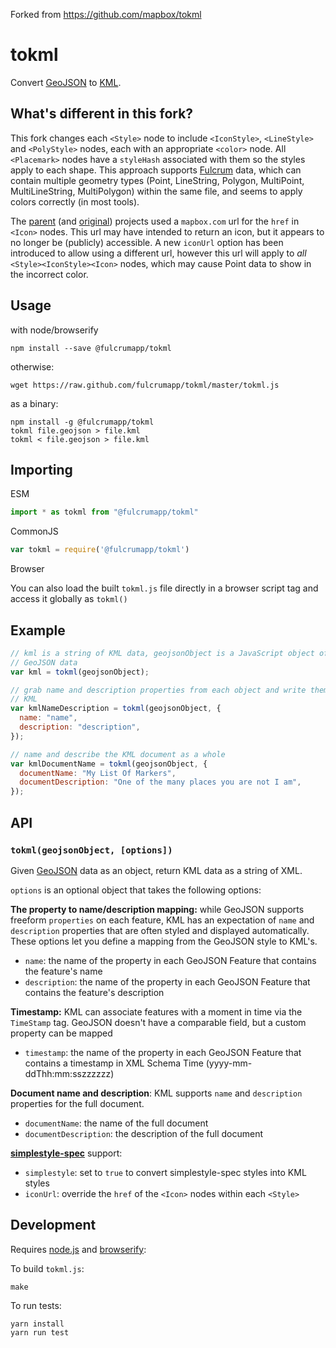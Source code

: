 Forked from https://github.com/mapbox/tokml

# tokml

Convert [GeoJSON](http://geojson.org/) to [KML](https://developers.google.com/kml/documentation/).

## What's different in this fork?
This fork changes each `<Style>` node to include `<IconStyle>`, `<LineStyle>` and `<PolyStyle>` nodes, each
with an appropriate `<color>` node. All `<Placemark>` nodes have a `styleHash` associated with them so the styles
apply to each shape. This approach supports [Fulcrum](https://docs.fulcrumapp.com/docs/developer-information) data,
which can contain multiple geometry types (Point, LineString, Polygon, MultiPoint, MultiLineString, MultiPolygon)
within the same file, and seems to apply colors correctly (in most tools).

The [parent](https://github.com/maphubs/tokml) (and [original](https://github.com/mapbox/tokml)) projects used a
`mapbox.com` url for the `href` in `<Icon>` nodes. This url may have intended to return an icon, but it appears to no
longer be (publicly) accessible. A new `iconUrl` option has been introduced to allow using a different url, however this
url will apply to _all_ `<Style><IconStyle><Icon>` nodes, which may cause Point data to show in the incorrect color.

## Usage

with node/browserify

    npm install --save @fulcrumapp/tokml

otherwise:

    wget https://raw.github.com/fulcrumapp/tokml/master/tokml.js

as a binary:

    npm install -g @fulcrumapp/tokml
    tokml file.geojson > file.kml
    tokml < file.geojson > file.kml
    

## Importing

ESM

```js
import * as tokml from "@fulcrumapp/tokml"
```

CommonJS

```js
var tokml = require('@fulcrumapp/tokml')
```

Browser

You can also load the built `tokml.js` file directly in a browser script tag and access it globally as `tokml()`


## Example

```js
// kml is a string of KML data, geojsonObject is a JavaScript object of
// GeoJSON data
var kml = tokml(geojsonObject);

// grab name and description properties from each object and write them in
// KML
var kmlNameDescription = tokml(geojsonObject, {
  name: "name",
  description: "description",
});

// name and describe the KML document as a whole
var kmlDocumentName = tokml(geojsonObject, {
  documentName: "My List Of Markers",
  documentDescription: "One of the many places you are not I am",
});
```

## API

### `tokml(geojsonObject, [options])`

Given [GeoJSON](http://geojson.org/) data as an object, return KML data as a
string of XML.

`options` is an optional object that takes the following options:

**The property to name/description mapping:** while GeoJSON supports freeform
`properties` on each feature, KML has an expectation of `name` and `description`
properties that are often styled and displayed automatically. These options let
you define a mapping from the GeoJSON style to KML's.

- `name`: the name of the property in each GeoJSON Feature that contains
  the feature's name
- `description`: the name of the property in each GeoJSON Feature that contains
  the feature's description

**Timestamp:** KML can associate features with a moment in time via the `TimeStamp` tag. GeoJSON doesn't
have a comparable field, but a custom property can be mapped

- `timestamp`: the name of the property in each GeoJSON Feature that contains
  a timestamp in XML Schema Time (yyyy-mm-ddThh:mm:sszzzzzz)

**Document name and description**: KML supports `name` and `description` properties
for the full document.

- `documentName`: the name of the full document
- `documentDescription`: the description of the full document

**[simplestyle-spec](https://github.com/mapbox/simplestyle-spec)** support:

- `simplestyle`: set to `true` to convert simplestyle-spec styles into KML styles
- `iconUrl`: override the `href` of the `<Icon>` nodes within each `<Style>`

## Development

Requires [node.js](http://nodejs.org/) and [browserify](https://github.com/substack/node-browserify):

To build `tokml.js`:

    make

To run tests:

    yarn install
    yarn run test
